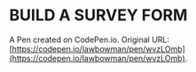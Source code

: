 # BUILD A SURVEY FORM

A Pen created on CodePen.io. Original URL: [https://codepen.io/lawbowman/pen/wvzLOmb](https://codepen.io/lawbowman/pen/wvzLOmb).

